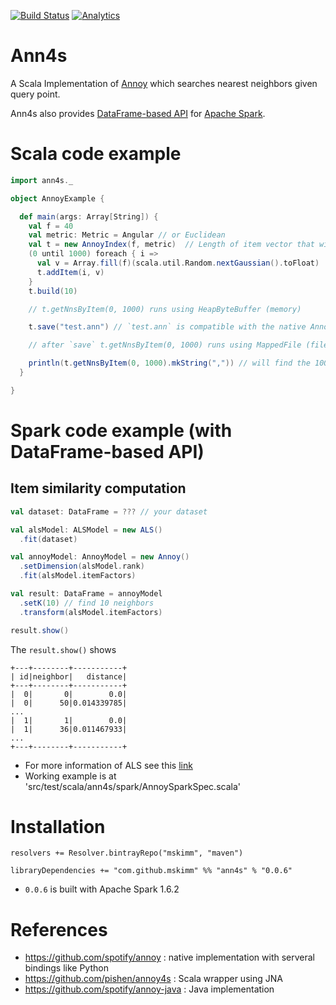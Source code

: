 [![Build Status](https://travis-ci.org/mskimm/ann4s.svg?branch=master)](https://travis-ci.org/mskimm/ann4s)
[![Analytics](https://ga-beacon.appspot.com/UA-98128111-1/ann4s)](https://github.com/igrigorik/ga-beacon)

# Ann4s
A Scala Implementation of [Annoy](https://github.com/spotify/annoy) which searches nearest neighbors given query point. 

Ann4s also provides [DataFrame-based API](http://spark.apache.org/docs/latest/ml-guide.html) 
for [Apache Spark](https://spark.apache.org/).

# Scala code example

```scala
import ann4s._

object AnnoyExample {

  def main(args: Array[String]) {
    val f = 40
    val metric: Metric = Angular // or Euclidean
    val t = new AnnoyIndex(f, metric)  // Length of item vector that will be indexed
    (0 until 1000) foreach { i =>
      val v = Array.fill(f)(scala.util.Random.nextGaussian().toFloat)
      t.addItem(i, v)
    }
    t.build(10)

    // t.getNnsByItem(0, 1000) runs using HeapByteBuffer (memory)

    t.save("test.ann") // `test.ann` is compatible with the native Annoy

    // after `save` t.getNnsByItem(0, 1000) runs using MappedFile (file-based)

    println(t.getNnsByItem(0, 1000).mkString(",")) // will find the 1000 nearest neighbors
  }

}

```

# Spark code example (with DataFrame-based API)

## Item similarity computation
```scala
val dataset: DataFrame = ??? // your dataset

val alsModel: ALSModel = new ALS()
  .fit(dataset)

val annoyModel: AnnoyModel = new Annoy()
  .setDimension(alsModel.rank)
  .fit(alsModel.itemFactors)

val result: DataFrame = annoyModel
  .setK(10) // find 10 neighbors
  .transform(alsModel.itemFactors)

result.show()
```      

The `result.show()` shows

```
+---+--------+-----------+
| id|neighbor|   distance|
+---+--------+-----------+
|  0|       0|        0.0|
|  0|      50|0.014339785|
...
|  1|       1|        0.0|
|  1|      36|0.011467933|
...
+---+--------+-----------+
```

 - For more information of ALS see this [link](http://spark.apache.org/docs/2.0.0/ml-collaborative-filtering.html)
 - Working example is at 'src/test/scala/ann4s/spark/AnnoySparkSpec.scala'

# Installation

```
resolvers += Resolver.bintrayRepo("mskimm", "maven")

libraryDependencies += "com.github.mskimm" %% "ann4s" % "0.0.6"
```
 - `0.0.6` is built with Apache Spark 1.6.2

# References
 - https://github.com/spotify/annoy : native implementation with serveral bindings like Python
 - https://github.com/pishen/annoy4s : Scala wrapper using JNA
 - https://github.com/spotify/annoy-java : Java implementation

